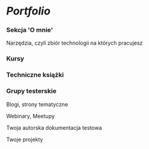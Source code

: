 # *Portfolio*

### Sekcja 'O mnie'

Narzędzia, czyli zbiór technologii na których pracujesz

### Kursy

### Techniczne książki

### Grupy testerskie

Blogi, strony tematyczne

Webinary, Meetupy

Twoja autorska dokumentacja testowa

Twoje projekty
